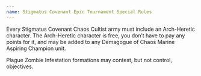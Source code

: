 ```yaml
---
name: Stigmatus Covenant Epic Tournament Special Rules
---
```

Every Stigmatus Covenant Chaos Cultist army must include an Arch-Heretic character. The Arch-Heretic character is free, you don’t have to pay any points for it, and may be added to any Demagogue of Chaos Marine Aspiring Champion unit.

Plague Zombie Infestation formations may contest, but not control, objectives.